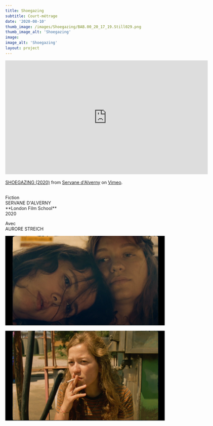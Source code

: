 ```yaml
---
title: Shoegazing
subtitle: Court-métrage
date: '2020-08-10'
thumb_image: /images/Shoegazing/BAB.00_20_17_19.Still029.png
thumb_image_alt: 'Shoegazing'
image:
image_alt: 'Shoegazing'
layout: project
---
```


<iframe src="https://player.vimeo.com/video/392945473?h=143b39b096" width="640" height="360" frameborder="0" allow="autoplay; fullscreen; picture-in-picture" allowfullscreen></iframe>
<p><a href="https://vimeo.com/392945473">SHOEGAZING (2020)</a> from <a href="https://vimeo.com/servanealv">Servane d&#039;Alverny</a> on <a href="https://vimeo.com">Vimeo</a>.</p>

<br>
Fiction <br>
SERVANE D'ALVERNY <br>
**London Film School** <br>
2020 <br> 

Avec <br>
AURORE STREICH

![](/images\Shoegazing\BAB.00_22_05_23.Still031.png)

![](/images\Shoegazing\BAB.00_24_09_06.Still033.png)